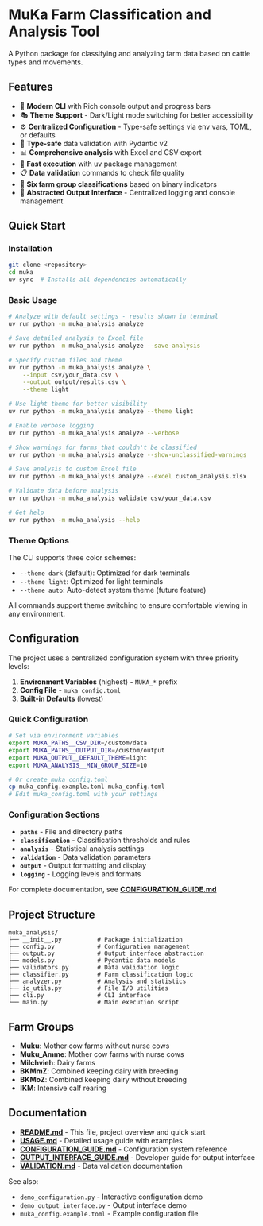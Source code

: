 # MuKa Farm Classification and Analysis Tool

A Python package for classifying and analyzing farm data based on cattle types and movements.

## Features

- 🎨 **Modern CLI** with Rich console output and progress bars
- 🎭 **Theme Support** - Dark/Light mode switching for better accessibility
- ⚙️ **Centralized Configuration** - Type-safe settings via env vars, TOML, or defaults
- 🔧 **Type-safe** data validation with Pydantic v2
- 📊 **Comprehensive analysis** with Excel and CSV export
- 🚀 **Fast execution** with uv package management
- 📋 **Data validation** commands to check file quality
- 🎯 **Six farm group classifications** based on binary indicators
- 🔌 **Abstracted Output Interface** - Centralized logging and console management

## Quick Start

### Installation

```bash
git clone <repository>
cd muka
uv sync  # Installs all dependencies automatically
```

### Basic Usage

```bash
# Analyze with default settings - results shown in terminal
uv run python -m muka_analysis analyze

# Save detailed analysis to Excel file
uv run python -m muka_analysis analyze --save-analysis

# Specify custom files and theme
uv run python -m muka_analysis analyze \
    --input csv/your_data.csv \
    --output output/results.csv \
    --theme light

# Use light theme for better visibility
uv run python -m muka_analysis analyze --theme light

# Enable verbose logging
uv run python -m muka_analysis analyze --verbose

# Show warnings for farms that couldn't be classified
uv run python -m muka_analysis analyze --show-unclassified-warnings

# Save analysis to custom Excel file
uv run python -m muka_analysis analyze --excel custom_analysis.xlsx

# Validate data before analysis
uv run python -m muka_analysis validate csv/your_data.csv

# Get help
uv run python -m muka_analysis --help
```

### Theme Options

The CLI supports three color schemes:

- `--theme dark` (default): Optimized for dark terminals
- `--theme light`: Optimized for light terminals
- `--theme auto`: Auto-detect system theme (future feature)

All commands support theme switching to ensure comfortable viewing in any environment.

## Configuration

The project uses a centralized configuration system with three priority levels:

1. **Environment Variables** (highest) - `MUKA_*` prefix
2. **Config File** - `muka_config.toml`
3. **Built-in Defaults** (lowest)

### Quick Configuration

```bash
# Set via environment variables
export MUKA_PATHS__CSV_DIR=/custom/data
export MUKA_PATHS__OUTPUT_DIR=/custom/output
export MUKA_OUTPUT__DEFAULT_THEME=light
export MUKA_ANALYSIS__MIN_GROUP_SIZE=10

# Or create muka_config.toml
cp muka_config.example.toml muka_config.toml
# Edit muka_config.toml with your settings
```

### Configuration Sections

- **`paths`** - File and directory paths
- **`classification`** - Classification thresholds and rules
- **`analysis`** - Statistical analysis settings
- **`validation`** - Data validation parameters
- **`output`** - Output formatting and display
- **`logging`** - Logging levels and formats

For complete documentation, see **[CONFIGURATION_GUIDE.md](CONFIGURATION_GUIDE.md)**

## Project Structure

```text
muka_analysis/
├── __init__.py          # Package initialization
├── config.py            # Configuration management
├── output.py            # Output interface abstraction
├── models.py            # Pydantic data models
├── validators.py        # Data validation logic
├── classifier.py        # Farm classification logic
├── analyzer.py          # Analysis and statistics
├── io_utils.py          # File I/O utilities
├── cli.py               # CLI interface
└── main.py              # Main execution script
```

## Farm Groups

- **Muku**: Mother cow farms without nurse cows
- **Muku_Amme**: Mother cow farms with nurse cows
- **Milchvieh**: Dairy farms
- **BKMmZ**: Combined keeping dairy with breeding
- **BKMoZ**: Combined keeping dairy without breeding
- **IKM**: Intensive calf rearing

## Documentation

- **[README.md](README.md)** - This file, project overview and quick start
- **[USAGE.md](USAGE.md)** - Detailed usage guide with examples
- **[CONFIGURATION_GUIDE.md](CONFIGURATION_GUIDE.md)** - Configuration system reference
- **[OUTPUT_INTERFACE_GUIDE.md](OUTPUT_INTERFACE_GUIDE.md)** - Developer guide for output interface
- **[VALIDATION.md](VALIDATION.md)** - Data validation documentation

See also:
- `demo_configuration.py` - Interactive configuration demo
- `demo_output_interface.py` - Output interface demo
- `muka_config.example.toml` - Example configuration file
